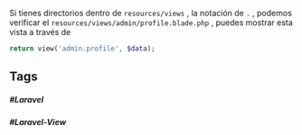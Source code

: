 Si tienes directorios dentro de `resources/views` , la notación de `.` , podemos verificar el `resources/views/admin/profile.blade.php` , puedes mostrar esta vista a través de 

```php
return view('admin.profile', $data);
```
## Tags

##### #Laravel
##### #Laravel-View